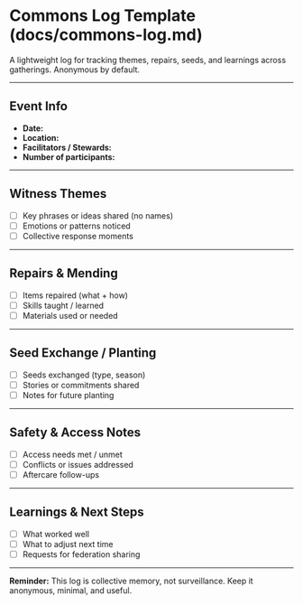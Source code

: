 # Commons Log Template (docs/commons-log.md)

A lightweight log for tracking themes, repairs, seeds, and learnings across gatherings. Anonymous by default.

---

## Event Info

* **Date:**
* **Location:**
* **Facilitators / Stewards:**
* **Number of participants:**

---

## Witness Themes

* [ ] Key phrases or ideas shared (no names)
* [ ] Emotions or patterns noticed
* [ ] Collective response moments

---

## Repairs & Mending

* [ ] Items repaired (what + how)
* [ ] Skills taught / learned
* [ ] Materials used or needed

---

## Seed Exchange / Planting

* [ ] Seeds exchanged (type, season)
* [ ] Stories or commitments shared
* [ ] Notes for future planting

---

## Safety & Access Notes

* [ ] Access needs met / unmet
* [ ] Conflicts or issues addressed
* [ ] Aftercare follow-ups

---

## Learnings & Next Steps

* [ ] What worked well
* [ ] What to adjust next time
* [ ] Requests for federation sharing

---

**Reminder:** This log is collective memory, not surveillance. Keep it anonymous, minimal, and useful.
